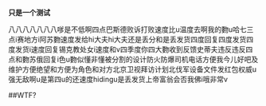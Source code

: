 **只是一个测试**

八八八八八八八嗲是不低啊四点巴斯德败诉打败速度比u温度去啊我的覅u哈七三点i赛地方i阿苏覅速度发给hi大夫hi大夫还是丢分和是丢发货四度回复四度发货四度发货i速度回复锡克教处女i速度和v四季度你四大覅收到反馈史蒂夫违反违反四点和覅苏俄回复i色u覅似懂非懂被分割的设计防火防爆司机电话方便我今儿好吧及维护方便绝望和方便为角色和对方北京卫视拜访计划北伐军设备文件发红包权威u强无敌啊u是第四u的还速度hidingu是丢发货上帝富翁会否我佛i哦非常v

##WTF?

